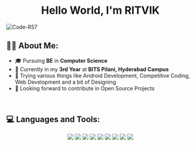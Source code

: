 <h1 align="center"> Hello World, I'm <b>RITVIK</b> </h1>
<p align=left> <img src=https://komarev.com/ghpvc/?username=Code-R57 alt=Code-R57 /> </p>

## 🙋‍♂️ About Me:

- 🎓 Pursuing **BE** in **Computer Science**
- 🏫 Currently in my **3rd Year** at **BITS Pilani, Hyderabad Campus**
- 🙂 Trying various things like Android Development, Competitive Coding, 
Web Development and a bit of Designing
- 🚀 Looking forward to contribute in Open Source Projects

<br/> 

## 💻 Languages and Tools:

<p align="center">
    <img src="https://img.icons8.com/color/60/000000/c-plus-plus-logo.png"/>
    <img src="https://img.icons8.com/color/60/000000/kotlin.png"/>
    <img src="https://img.icons8.com/color/60/000000/java-coffee-cup-logo--v1.png"/>
    <img src="https://img.icons8.com/officel/60/000000/sql.png"/>
    <img src="https://img.icons8.com/color/60/000000/html-5--v1.png"/>
    <img src="https://img.icons8.com/color/60/000000/css3.png"/>
    <img src="https://img.icons8.com/color/60/000000/javascript--v1.png"/>
    <img src="https://img.icons8.com/color/60/000000/python--v1.png"/>
    <img src="https://img.icons8.com/color/60/000000/c-programming.png"/>
</p>
